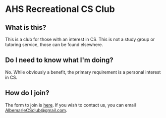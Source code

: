 # AHS Recreational CS Club
## What is this?
This is a club for those with an interest in CS. This is not a study group or tutoring service, those can be found elsewhere.
## Do I need to know what I'm doing?
No. While obviously a benefit, the primary requirement is a personal interest in CS.
## How do I join?
The form to join is [here](https://forms.gle/e3aS7Q1MBhc7oM16A). If you wish to contact us, you can email AlbemarleCSclub@gmail.com.

<!---
ahscs/ahscs is a ✨ special ✨ repository because its `README.md` (this file) appears on your GitHub profile.
You can click the Preview link to take a look at your changes.
--->
